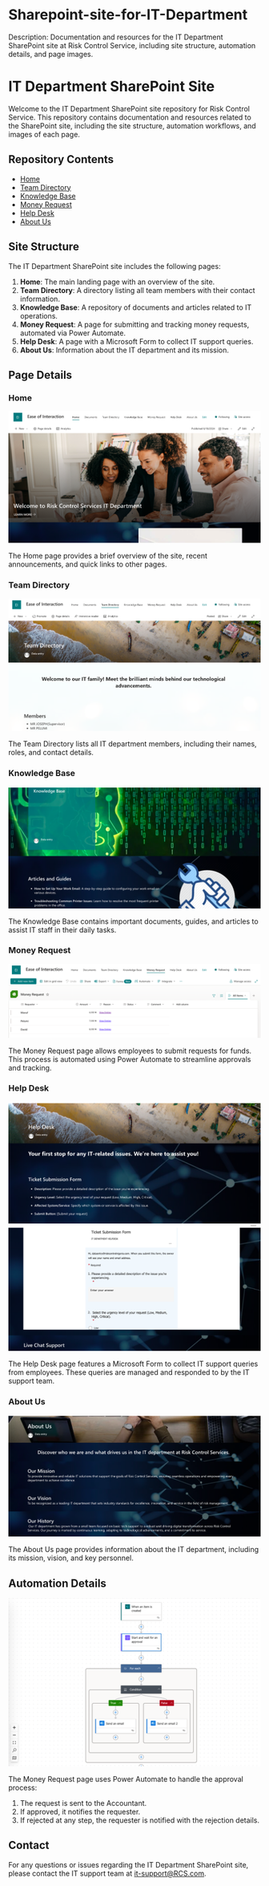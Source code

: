 # Sharepoint-site-for-IT-Department
Description: Documentation and resources for the IT Department SharePoint site at Risk Control Service, including site structure, automation details, and page images.
# IT Department SharePoint Site

Welcome to the IT Department SharePoint site repository for Risk Control Service. This repository contains documentation and resources related to the SharePoint site, including the site structure, automation workflows, and images of each page.

## Repository Contents

- [Home](#home)
- [Team Directory](#team-directory)
- [Knowledge Base](#knowledge-base)
- [Money Request](#money-request)
- [Help Desk](#help-desk)
- [About Us](#about-us)

## Site Structure

The IT Department SharePoint site includes the following pages:
1. **Home**: The main landing page with an overview of the site.
2. **Team Directory**: A directory listing all team members with their contact information.
3. **Knowledge Base**: A repository of documents and articles related to IT operations.
4. **Money Request**: A page for submitting and tracking money requests, automated via Power Automate.
5. **Help Desk**: A page with a Microsoft Form to collect IT support queries.
6. **About Us**: Information about the IT department and its mission.

## Page Details

### Home

![Home Page](images-home-page.png)

The Home page provides a brief overview of the site, recent announcements, and quick links to other pages.

### Team Directory

![Team Directory](images-team-directory.png)

The Team Directory lists all IT department members, including their names, roles, and contact details.

### Knowledge Base

![Knowledge Base](images-knowledge-base.png)

The Knowledge Base contains important documents, guides, and articles to assist IT staff in their daily tasks.

### Money Request

![Money Request](images-money-request.png)

The Money Request page allows employees to submit requests for funds. This process is automated using Power Automate to streamline approvals and tracking.

### Help Desk

![Help Desk](images-help-desk.png)
![Help Deskform](images-help-deskform.png)

The Help Desk page features a Microsoft Form to collect IT support queries from employees. These queries are managed and responded to by the IT support team.

### About Us

![About Us](images-about-us.png)

The About Us page provides information about the IT department, including its mission, vision, and key personnel.

## Automation Details
![Automation Details](images-Automation.png)


The Money Request page uses Power Automate to handle the approval process:
1. The request is sent to the Accountant.
3. If approved, it notifies the requester.
4. If rejected at any step, the requester is notified with the rejection details.

## Contact

For any questions or issues regarding the IT Department SharePoint site, please contact the IT support team at [it-support@RCS.com](mailto:it-support@RCS.com).
